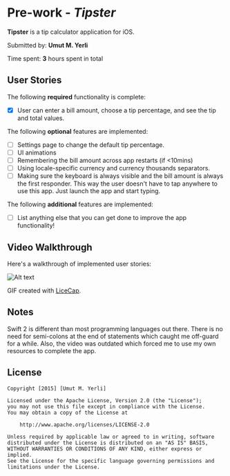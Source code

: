 # Pre-work - *Tipster*

**Tipster** is a tip calculator application for iOS.

Submitted by: **Umut M. Yerli**

Time spent: **3** hours spent in total

## User Stories

The following **required** functionality is complete:
* [X] User can enter a bill amount, choose a tip percentage, and see the tip and total values.

The following **optional** features are implemented:
* [ ] Settings page to change the default tip percentage.
* [ ] UI animations
* [ ] Remembering the bill amount across app restarts (if <10mins)
* [ ] Using locale-specific currency and currency thousands separators.
* [ ] Making sure the keyboard is always visible and the bill amount is always the first responder. This way the user doesn't have to tap anywhere to use this app. Just launch the app and start typing.

The following **additional** features are implemented:

- [ ] List anything else that you can get done to improve the app functionality!

## Video Walkthrough 

Here's a walkthrough of implemented user stories:

![Alt text](tamucodepath/demo1.gif)

GIF created with [LiceCap](http://www.cockos.com/licecap/).

## Notes

Swift 2 is different than most programming languages out there. There is no need for semi-colons at the end of statements which caught me off-guard for a while. Also, the video was outdated which forced me to use my own resources to complete the app.


## License

    Copyright [2015] [Umut M. Yerli]

    Licensed under the Apache License, Version 2.0 (the "License");
    you may not use this file except in compliance with the License.
    You may obtain a copy of the License at

        http://www.apache.org/licenses/LICENSE-2.0

    Unless required by applicable law or agreed to in writing, software
    distributed under the License is distributed on an "AS IS" BASIS,
    WITHOUT WARRANTIES OR CONDITIONS OF ANY KIND, either express or implied.
    See the License for the specific language governing permissions and
    limitations under the License.
